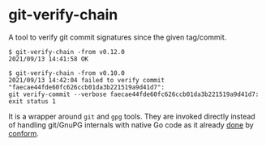 # git-verify-chain

A tool to verify git commit signatures since the given tag/commit.

```
$ git-verify-chain -from v0.12.0
2021/09/13 14:41:58 OK

$ git-verify-chain -from v0.10.0
2021/09/13 14:42:04 failed to verify commit "faecae44fde60fc626ccb01da3b221519a9d41d7":
git verify-commit --verbose faecae44fde60fc626ccb01da3b221519a9d41d7: exit status 1
```

It is a wrapper around `git` and `gpg` tools.
They are invoked directly instead of handling git/GnuPG internals with native Go code as it already
[done](https://github.com/talos-systems/conform/blob/master/internal/git/git.go)
by [conform](https://github.com/talos-systems/conform).
